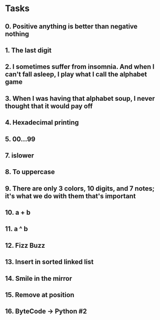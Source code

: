 # Tasks

## 0. Positive anything is better than negative nothing

## 1. The last digit

## 2. I sometimes suffer from insomnia. And when I can't fall asleep, I play what I call the alphabet game

## 3. When I was having that alphabet soup, I never thought that it would pay off

## 4. Hexadecimal printing

## 5. 00...99

## 7. islower

## 8. To uppercase

## 9. There are only 3 colors, 10 digits, and 7 notes; it's what we do with them that's important

## 10. a + b

## 11. a ^ b

## 12. Fizz Buzz

## 13. Insert in sorted linked list

## 14. Smile in the mirror

## 15. Remove at position

## 16. ByteCode -> Python #2

